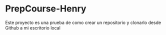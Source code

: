 # PrepCourse-Henry
Este proyecto es una prueba de como crear un repositorio y clonarlo desde Github a mi escritorio local

